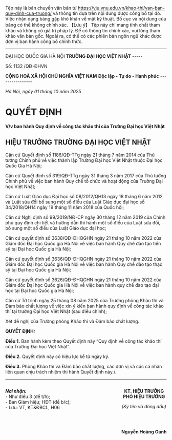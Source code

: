 Tệp này là bản chuyển văn bản từ https://vju.vnu.edu.vn/khao-thi/van-ban-quy-dinh-cua-truong/ và thông tin dựa trên nội dung được công bố tại đó.
Việc nhận dạng bảng gặp khó khăn về mặt kỹ thuật. Bố cục và nội dung của bảng có thể không chính xác.
【Lưu ý】
Tệp này chỉ mang tính chất tham khảo và không có giá trị pháp lý. Để có thông tin chính xác, vui lòng tham khảo văn bản gốc. Ngoài ra, có thể có các phiên bản ngôn ngữ khác được đơn vị ban hành công bố chính thức.

---

ĐẠI HỌC QUỐC GIA HÀ NỘI
**TRƯỜNG ĐẠI HỌC VIỆT NHẬT**
\-----

Số: 1132 /QĐ-ĐHVN

**CỘNG HOÀ XÃ HỘI CHỦ NGHĨA VIỆT NAM**
**Độc lập - Tự do - Hạnh phúc**
\----------------

*Hà Nội, ngày 01 tháng 10 năm 2025*

# QUYẾT ĐỊNH
**V/v ban hành Quy định về công tác khảo thí của Trường Đại học Việt Nhật**

## HIỆU TRƯỞNG TRƯỜNG ĐẠI HỌC VIỆT NHẬT

Căn cứ Quyết định số 1186/QĐ-TTg ngày 21 tháng 7 năm 2014 của Thủ tướng Chính phủ về việc thành lập Trường Đại học Việt Nhật thuộc Đại học Quốc Gia Hà Nội;

Căn cứ Quyết định số 319/QĐ-TTg ngày 31 tháng 3 năm 2017 của Thủ tướng Chính phủ về việc ban hành Quy chế tổ chức và hoạt động của Trường Đại học Việt Nhật;

Căn cứ Luật Giáo dục Đại học số 08/2012/QH13 ngày 18 tháng 6 năm 2012 và Luật sửa đổi bổ sung một số điều của Luật Giáo dục đại học số 34/2018/QH14 ngày 19 tháng 11 năm 2018 của Quốc hội;

Căn cứ Nghị định số 99/2019/NĐ-CP ngày 30 tháng 12 năm 2019 của Chính phủ quy định chi tiết và hướng dẫn thi hành một số điều của Luật sửa đổi, bổ sung một số điều của Luật Giáo dục đại học;

Căn cứ quyết định số 3638/QĐ-ĐHQGHN ngày 21 tháng 10 năm 2022 của Giám đốc Đại học Quốc gia Hà Nội về việc ban hành Quy chế đào tạo tiến sỹ tại Đại học Quốc gia Hà Nội;

Căn cứ quyết định số 3636/QĐ-ĐHQGHN ngày 21 tháng 10 năm 2022 của Giám đốc Đại học Quốc gia Hà Nội về việc ban hành Quy chế đào tạo thạc sỹ tại Đại học Quốc gia Hà Nội;

Căn cứ quyết định số 3626/QĐ-ĐHQGHN ngày 21 tháng 10 năm 2022 của Giám đốc Đại học Quốc gia Hà Nội về việc ban hành quy chế đào tạo đại học tại Đại học Quốc gia Hà Nội;

Căn cứ Tờ trình ngày 25 tháng 08 năm 2025 của Trưởng phòng Khảo thí và Đảm bảo chất lượng về việc xin ý kiến ban hành quy định về công tác khảo thí tại trường Đại học Việt Nhật (sau điều chỉnh);

Xét đề nghị của Trưởng phòng Khảo thí và Đảm bảo chất lượng.

**QUYẾT ĐỊNH:**

**Điều 1.** Ban hành kèm theo Quyết định này “Quy định về công tác khảo thí của Trường Đại học Việt Nhật”.

**Điều 2.** Quyết định này có hiệu lực kể từ ngày ký.

**Điều 3.** Phòng Khảo thí và Đảm bảo chất lượng, các đơn vị và các cá nhân liên quan chịu trách nhiệm thi hành Quyết định này./.

***
<div style="display: flex; justify-content: space-between;">
  <div>
    <p>
      <strong><em>Nơi nhận:</em></strong><br>
      - Như điều 3 (để t/h);<br>
      - Ban Giám hiệu; HĐT (để b/c);<br>
      - Lưu: VT, KT&ĐBCL, H06
    </p>
  </div>
  <div style="text-align: center;">
    <p>
      <strong>KT. HIỆU TRƯỞNG<br>
      PHÓ HIỆU TRƯỞNG</strong>
    </p>
    <p>
      <em>(Ký tên và đóng dấu)</em>
    </p>
    <br>
    <br>
    <p>
      <strong>Nguyễn Hoàng Oanh</strong>
    </p>
  </div>
</div>
